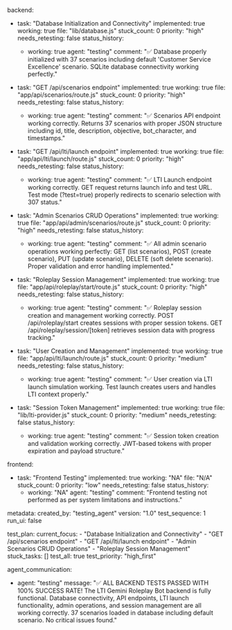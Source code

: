 backend:
  - task: "Database Initialization and Connectivity"
    implemented: true
    working: true
    file: "lib/database.js"
    stuck_count: 0
    priority: "high"
    needs_retesting: false
    status_history:
      - working: true
        agent: "testing"
        comment: "✅ Database properly initialized with 37 scenarios including default 'Customer Service Excellence' scenario. SQLite database connectivity working perfectly."

  - task: "GET /api/scenarios endpoint"
    implemented: true
    working: true
    file: "app/api/scenarios/route.js"
    stuck_count: 0
    priority: "high"
    needs_retesting: false
    status_history:
      - working: true
        agent: "testing"
        comment: "✅ Scenarios API endpoint working correctly. Returns 37 scenarios with proper JSON structure including id, title, description, objective, bot_character, and timestamps."

  - task: "GET /api/lti/launch endpoint"
    implemented: true
    working: true
    file: "app/api/lti/launch/route.js"
    stuck_count: 0
    priority: "high"
    needs_retesting: false
    status_history:
      - working: true
        agent: "testing"
        comment: "✅ LTI Launch endpoint working correctly. GET request returns launch info and test URL. Test mode (?test=true) properly redirects to scenario selection with 307 status."

  - task: "Admin Scenarios CRUD Operations"
    implemented: true
    working: true
    file: "app/api/admin/scenarios/route.js"
    stuck_count: 0
    priority: "high"
    needs_retesting: false
    status_history:
      - working: true
        agent: "testing"
        comment: "✅ All admin scenario operations working perfectly: GET (list scenarios), POST (create scenario), PUT (update scenario), DELETE (soft delete scenario). Proper validation and error handling implemented."

  - task: "Roleplay Session Management"
    implemented: true
    working: true
    file: "app/api/roleplay/start/route.js"
    stuck_count: 0
    priority: "high"
    needs_retesting: false
    status_history:
      - working: true
        agent: "testing"
        comment: "✅ Roleplay session creation and management working correctly. POST /api/roleplay/start creates sessions with proper session tokens. GET /api/roleplay/session/[token] retrieves session data with progress tracking."

  - task: "User Creation and Management"
    implemented: true
    working: true
    file: "app/api/lti/launch/route.js"
    stuck_count: 0
    priority: "medium"
    needs_retesting: false
    status_history:
      - working: true
        agent: "testing"
        comment: "✅ User creation via LTI launch simulation working. Test launch creates users and handles LTI context properly."

  - task: "Session Token Management"
    implemented: true
    working: true
    file: "lib/lti-provider.js"
    stuck_count: 0
    priority: "medium"
    needs_retesting: false
    status_history:
      - working: true
        agent: "testing"
        comment: "✅ Session token creation and validation working correctly. JWT-based tokens with proper expiration and payload structure."

frontend:
  - task: "Frontend Testing"
    implemented: true
    working: "NA"
    file: "N/A"
    stuck_count: 0
    priority: "low"
    needs_retesting: false
    status_history:
      - working: "NA"
        agent: "testing"
        comment: "Frontend testing not performed as per system limitations and instructions."

metadata:
  created_by: "testing_agent"
  version: "1.0"
  test_sequence: 1
  run_ui: false

test_plan:
  current_focus:
    - "Database Initialization and Connectivity"
    - "GET /api/scenarios endpoint"
    - "GET /api/lti/launch endpoint"
    - "Admin Scenarios CRUD Operations"
    - "Roleplay Session Management"
  stuck_tasks: []
  test_all: true
  test_priority: "high_first"

agent_communication:
  - agent: "testing"
    message: "✅ ALL BACKEND TESTS PASSED WITH 100% SUCCESS RATE! The LTI Gemini Roleplay Bot backend is fully functional. Database connectivity, API endpoints, LTI launch functionality, admin operations, and session management are all working correctly. 37 scenarios loaded in database including default scenario. No critical issues found."